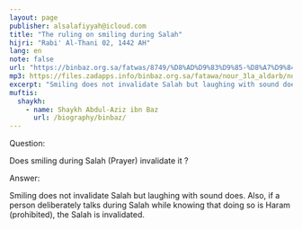 ```yaml
---
layout: page
publisher: alsalafiyyah@icloud.com
title: "The ruling on smiling during Salah"
hijri: "Rabi' Al-Thani 02, 1442 AH"
lang: en
note: false
url: "https://binbaz.org.sa/fatwas/8749/%D8%AD%D9%83%D9%85-%D8%A7%D9%84%D8%AA%D8%A8%D8%B3%D9%85-%D9%81%D9%8A-%D8%A7%D9%84%D8%B5%D9%84%D8%A7%D8%A9"
mp3: https://files.zadapps.info/binbaz.org.sa/fatawa/nour_3la_aldarb/nour_323/32309.mp3
excerpt: "Smiling does not invalidate Salah but laughing with sound does. Also, if a person deliberately talks during Salah while knowing that doing so is Haram (prohibited), the Salah is invalidated."
muftis:
  shaykh: 
    - name: Shaykh Abdul-Aziz ibn Baz
      url: /biography/binbaz/
---
```


Question:

Does smiling during Salah (Prayer) invalidate it ? 

Answer:

Smiling does not invalidate Salah but laughing with sound does. Also, if a person deliberately talks during Salah while knowing that doing so is Haram (prohibited), the Salah is invalidated.
